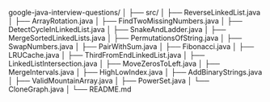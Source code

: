google-java-interview-questions/
│
├── src/
│   ├── ReverseLinkedList.java
│   ├── ArrayRotation.java
│   ├── FindTwoMissingNumbers.java
│   ├── DetectCycleInLinkedList.java
│   ├── SnakeAndLadder.java
│   ├── MergeSortedLinkedLists.java
│   ├── PermutationsOfString.java
│   ├── SwapNumbers.java
│   ├── PairWithSum.java
│   ├── Fibonacci.java
│   ├── LRUCache.java
│   ├── ThirdFromEndLinkedList.java
│   ├── LinkedListIntersection.java
│   ├── MoveZerosToLeft.java
│   ├── MergeIntervals.java
│   ├── HighLowIndex.java
│   ├── AddBinaryStrings.java
│   ├── ValidMountainArray.java
│   ├── PowerSet.java
│   └── CloneGraph.java
│
└── README.md
